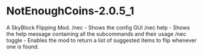 # NotEnoughCoins-2.0.5_1
A SkyBlock Flipping Mod.  /nec - Shows the config GUI /nec help - Shows the help message containing all the subcommands and their usage /nec toggle - Enables the mod to return a list of suggested items to flip whenever one is found.
